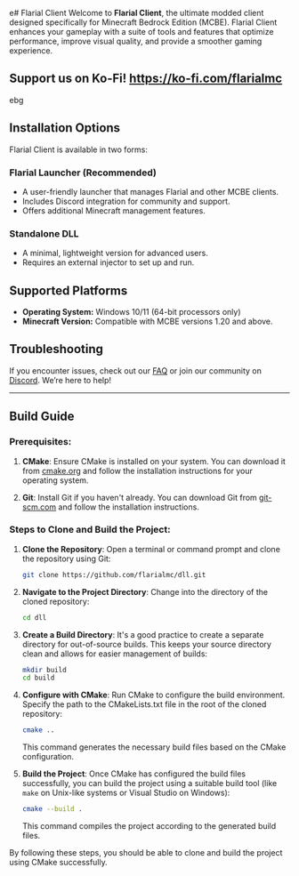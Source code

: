e# Flarial Client
Welcome to **Flarial Client**, the ultimate modded client designed specifically for Minecraft Bedrock Edition (MCBE). Flarial Client enhances your gameplay with a suite of tools and features that optimize performance, improve visual quality, and provide a smoother gaming experience.
## Support us on Ko-Fi! https://ko-fi.com/flarialmc
ebg

## Installation Options

Flarial Client is available in two forms:

### Flarial Launcher (Recommended)
- A user-friendly launcher that manages Flarial and other MCBE clients.
- Includes Discord integration for community and support.
- Offers additional Minecraft management features.

### Standalone DLL
- A minimal, lightweight version for advanced users.
- Requires an external injector to set up and run.

## Supported Platforms

- **Operating System:** Windows 10/11 (64-bit processors only)
- **Minecraft Version:** Compatible with MCBE versions 1.20 and above.

## Troubleshooting

If you encounter issues, check out our [FAQ](https://discord.gg/flarial-community-1049946152092586054) or join our community on [Discord](https://discord.gg/flarial-community-1049946152092586054). We’re here to help!

---
## Build Guide

### Prerequisites:
1. **CMake**: Ensure CMake is installed on your system. You can download it from [cmake.org](https://cmake.org/download/) and follow the installation instructions for your operating system.

2. **Git**: Install Git if you haven't already. You can download Git from [git-scm.com](https://git-scm.com/downloads) and follow the installation instructions.

### Steps to Clone and Build the Project:

1. **Clone the Repository**:
   Open a terminal or command prompt and clone the repository using Git:
   ```bash
   git clone https://github.com/flarialmc/dll.git
   ```

2. **Navigate to the Project Directory**:
   Change into the directory of the cloned repository:
   ```bash
   cd dll
   ```

3. **Create a Build Directory**:
   It's a good practice to create a separate directory for out-of-source builds. This keeps your source directory clean and allows for easier management of builds:
   ```bash
   mkdir build
   cd build
   ```

4. **Configure with CMake**:
   Run CMake to configure the build environment. Specify the path to the CMakeLists.txt file in the root of the cloned repository:
   ```bash
   cmake ..
   ```
   This command generates the necessary build files based on the CMake configuration.

5. **Build the Project**:
   Once CMake has configured the build files successfully, you can build the project using a suitable build tool (like `make` on Unix-like systems or Visual Studio on Windows):
   ```bash
   cmake --build .
   ```
   This command compiles the project according to the generated build files.

By following these steps, you should be able to clone and build the project using CMake successfully.
